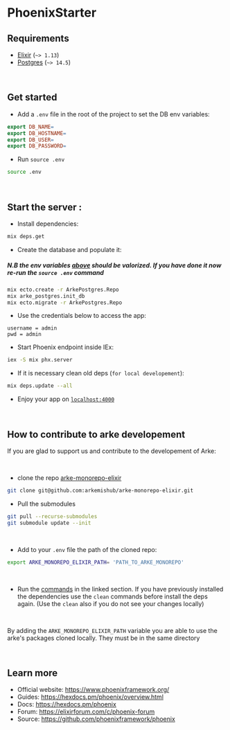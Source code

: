 # PhoenixStarter

## Requirements

- [Elixir](https://elixir-lang.org/install.html) (`~> 1.13`)
- [Postgres](https://www.postgresql.org/docs/14/tutorial-install.html) (`~> 14.5`)

<br/>

## Get started

- Add a `.env` file in the root of the project to set the DB env variables:

```makefile
export DB_NAME=
export DB_HOSTNAME=
export DB_USER=
export DB_PASSWORD=
```

- Run `source .env`

```bash
source .env
```

<br/>

## Start the server :

- Install dependencies:

```bash
mix deps.get
```

- Create the database and populate it:

##### N.B the env variables [above](#get-started) should be valorized. If you have done it now re-run the `source .env` command

```bash
mix ecto.create -r ArkePostgres.Repo
mix arke_postgres.init_db
mix ecto.migrate -r ArkePostgres.Repo
```

- Use the credentials below to access the app:

```
username = admin
pwd = admin
```

- Start Phoenix endpoint inside IEx:

```bash
iex -S mix phx.server
```

- If it is necessary clean old deps (`for local developement`):

```bash
mix deps.update --all
```

- Enjoy your app on [`localhost:4000`](http://localhost:4000)

<br/>

## How to contribute to arke developement

If you are glad to support us and contribute to the developement of Arke:

 <br/>

- clone the repo [arke-monorepo-elixir](https://github.com/arkemishub/arke-monorepo-elixir)

```bash
git clone git@github.com:arkemishub/arke-monorepo-elixir.git
```

- Pull the submodules

```bash
git pull --recurse-submodules
git submodule update --init
```

<br/>

- Add to your `.env` file the path of the cloned repo:

```bash
export ARKE_MONOREPO_ELIXIR_PATH= 'PATH_TO_ARKE_MONOREPO'
```

<br/>

- Run the [commands](#start-the-server) in the linked section. If you have previously installed the dependencies use the `clean` commands before install the deps again. (Use the `clean` also if you do not see your changes locally)

<br/>

By adding the `ARKE_MONOREPO_ELIXIR_PATH` variable you are able to use the arke's packages cloned locally. They must be in the same directory

<br/>

## Learn more

- Official website: https://www.phoenixframework.org/
- Guides: https://hexdocs.pm/phoenix/overview.html
- Docs: https://hexdocs.pm/phoenix
- Forum: https://elixirforum.com/c/phoenix-forum
- Source: https://github.com/phoenixframework/phoenix
